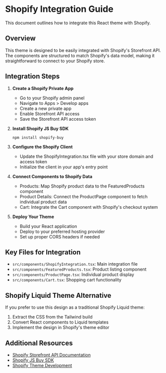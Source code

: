 # Shopify Integration Guide

This document outlines how to integrate this React theme with Shopify.

## Overview

This theme is designed to be easily integrated with Shopify's Storefront API. The components are structured to match Shopify's data model, making it straightforward to connect to your Shopify store.

## Integration Steps

1. **Create a Shopify Private App**
   - Go to your Shopify admin panel
   - Navigate to Apps > Develop apps
   - Create a new private app
   - Enable Storefront API access
   - Save the Storefront API access token

2. **Install Shopify JS Buy SDK**
   ```
   npm install shopify-buy
   ```

3. **Configure the Shopify Client**
   - Update the ShopifyIntegration.tsx file with your store domain and access token
   - Initialize the client in your app's entry point

4. **Connect Components to Shopify Data**
   - Products: Map Shopify product data to the FeaturedProducts component
   - Product Details: Connect the ProductPage component to fetch individual product data
   - Cart: Integrate the Cart component with Shopify's checkout system

5. **Deploy Your Theme**
   - Build your React application
   - Deploy to your preferred hosting provider
   - Set up proper CORS headers if needed

## Key Files for Integration

- `src/components/ShopifyIntegration.tsx`: Main integration file
- `src/components/FeaturedProducts.tsx`: Product listing component
- `src/components/ProductPage.tsx`: Individual product display
- `src/components/Cart.tsx`: Shopping cart functionality

## Shopify Liquid Theme Alternative

If you prefer to use this design as a traditional Shopify Liquid theme:

1. Extract the CSS from the Tailwind build
2. Convert React components to Liquid templates
3. Implement the design in Shopify's theme editor

## Additional Resources

- [Shopify Storefront API Documentation](https://shopify.dev/docs/storefront-api)
- [Shopify JS Buy SDK](https://shopify.github.io/js-buy-sdk/)
- [Shopify Theme Development](https://shopify.dev/themes)